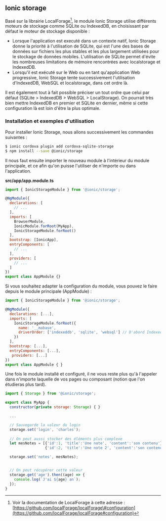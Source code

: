 ## Ionic storage

Basé sur la librairie LocalForage[^1], le module Ionic Storage utilise différents moteurs de stockage comme SQLite ou IndexedDB, en choisissant par défaut le moteur de stockage disponible :

* Lorsque l'application est executé dans un contexte natif, Ionic Storage donne la priorité à l'utilisation de SQLite, qui est l'une des bases de données sur fichiers les plus stables et les plus largement utilisées pour le stockage de données mobiles. L'utilisation de SQLite permet d'évite les nombreuses limitations  de mémoire rencontrées avec localstorage et IndexedDB.
* Lorsqu'il est exécuté sur le Web ou en tant qu'application Web progressive, Ionic Storage tente successivement l'utilisation d'IndexedDB, WebSQL et localstorage, dans cet ordre là. 

Il est également tout à fait possible préciser un tout ordre que celui par défaut \(SQLite &gt; IndexedDB &gt; WebSQL &gt; LocalStorage\). On pourrait très bien mettre IndexedDB en premier et SQLite en dernier, même si cette configuration là est loin d'être la plus optimale.

### Installation et exemples d'utilisation

Pour installer Ionic Storage, nous allons successivement les commandes suivantes : 

```bash
$ ionic cordova plugin add cordova-sqlite-storage
$ npm install --save @ionic/storage
```

Il nous faut ensuite importer le nouveau module à l'intérieur du module principale, et ce afin qu'on puisse l'utiliser de n'importe ou dans l'application.

**src/app/app.module.ts**

```js
import { IonicStorageModule } from '@ionic/storage';

@NgModule({
  declarations: [
    // ...
  ],
  imports: [
    BrowserModule,
    IonicModule.forRoot(MyApp),
    IonicStorageModule.forRoot()
  ],
  bootstrap: [IonicApp],
  entryComponents: [
    // ...
  ],
  providers: [
    // ...
  ]
})
export class AppModule {}
```



Si vous souhaitez adapter la configuration du module, vous pouvez le faire depuis le module principale \(AppModule\) : 

```js
import { IonicStorageModule } from '@ionic/storage';

@NgModule({
  declarations: [...],
  imports: [
    IonicStorageModule.forRoot({
      name: '__mabase',
      driverOrder: ['indexeddb', 'sqlite', 'websql'] // D'abord IndexedDB, ensuite sqllite, puis websql
    })
  ],
  bootstrap: [...],
  entryComponents: [...],
   providers: [...]
})
export class AppModule { }
```

Une fois le module installé et configuré, il ne vous reste plus qu'à l'appeler dans n'importe laquelle de vos pages ou composant \(notion que l'on étudieras plus tard\).

```js
import { Storage } from '@ionic/storage';

export class MyApp {
  constructor(private storage: Storage) { }

  ...

  // Sauvegarde la valeur du login
  storage.set('login', 'charles');
  
  // On peut aussi stocker des éléments plus complexe
  let mesNotes = [{'id':1, 'title':'Une note', 'content':'son contenu'}],
                  {'id':2, 'title':'Une note 2', 'content':'son contenu 2'}]

  storage.set('notes', mesNotes); 


  // On peut récupérer cette valeur
  storage.get('age').then((age) => {
    console.log(`J'ai ${age} an`);
  });
}
```



[^1]: Voir la documentation de LocalForage à cette adresse : [https://github.com/localForage/localForage\#configuration](https://github.com/localForage/localForage#configuration) 

